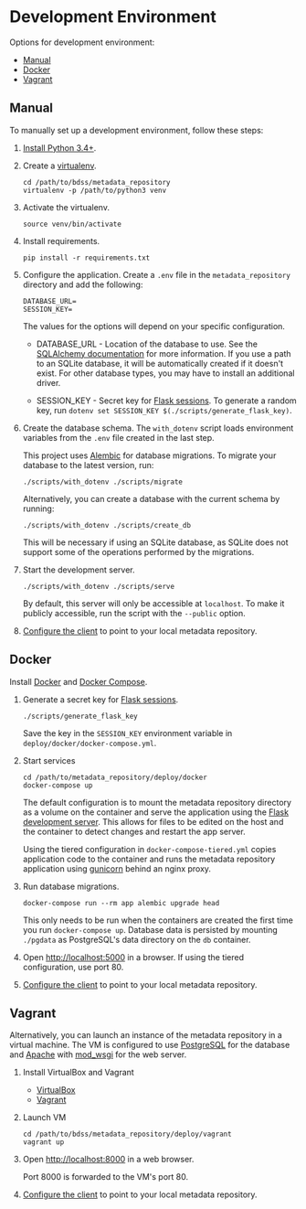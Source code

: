 # Development Environment

Options for development environment:
* [Manual](#manual)
* [Docker](#docker)
* [Vagrant](#vagrant)

## Manual

To manually set up a development environment, follow these steps:

1. [Install Python 3.4+](http://docs.python-guide.org/en/latest/starting/installation/).

1. Create a [virtualenv](http://docs.python-guide.org/en/latest/dev/virtualenvs/).
   ```Shell
   cd /path/to/bdss/metadata_repository
   virtualenv -p /path/to/python3 venv
   ```

1. Activate the virtualenv.
   ```Shell
   source venv/bin/activate
   ```

1. Install requirements.
   ```Shell
   pip install -r requirements.txt
   ```

1. Configure the application.
   Create a `.env` file in the `metadata_repository` directory and add the following:
   ```
   DATABASE_URL=
   SESSION_KEY=
   ```

   The values for the options will depend on your specific configuration.

   * DATABASE_URL - Location of the database to use. See the
     [SQLAlchemy documentation](http://docs.sqlalchemy.org/en/latest/core/engines.html#database-urls) for more
     information. If you use a path to an SQLite database, it will be automatically created if it doesn't exist.
     For other database types, you may have to install an additional driver.

   * SESSION_KEY - Secret key for [Flask sessions](http://flask.pocoo.org/docs/latest/quickstart/#sessions). To
     generate a random key, run `dotenv set SESSION_KEY $(./scripts/generate_flask_key)`.

1. Create the database schema. The `with_dotenv` script loads environment variables from the `.env` file created
   in the last step.

   This project uses [Alembic](https://alembic.readthedocs.org/en/latest/) for database migrations.
   To migrate your database to the latest version, run:

   ```Shell
   ./scripts/with_dotenv ./scripts/migrate
   ```

   Alternatively, you can create a database with the current schema by running:
   ```Shell
   ./scripts/with_dotenv ./scripts/create_db
   ```
   This will be necessary if using an SQLite database, as SQLite does not support some of the operations performed
   by the migrations.

1. Start the development server.

   ```Shell
   ./scripts/with_dotenv ./scripts/serve
   ```

   By default, this server will only be accessible at `localhost`. To make it publicly accessible, run
   the script with the `--public` option.

1. [Configure the client](/client/docs/Configuration.md) to point to your local metadata repository.

## Docker

Install [Docker](https://www.docker.com/products/docker) and [Docker Compose](https://docs.docker.com/compose/install/).

1. Generate a secret key for [Flask sessions](http://flask.pocoo.org/docs/0.10/quickstart/#sessions).
   ```
   ./scripts/generate_flask_key
   ```

   Save the key in the `SESSION_KEY` environment variable in `deploy/docker/docker-compose.yml`.

1. Start services
   ```
   cd /path/to/metadata_repository/deploy/docker
   docker-compose up
   ```

   The default configuration is to mount the metadata repository directory as a volume on the container and serve
   the application using the [Flask development server](http://flask.pocoo.org/docs/0.10/quickstart/#debug-mode).
   This allows for files to be edited on the host and the container to detect changes and restart the app server.

   Using the tiered configuration in `docker-compose-tiered.yml` copies application code to the container and runs
   the metadata repository application using [gunicorn](http://gunicorn.org/) behind an nginx proxy.

1. Run database migrations.
   ```
   docker-compose run --rm app alembic upgrade head
   ```

   This only needs to be run when the containers are created the first time you run `docker-compose up`. Database
   data is persisted by mounting `./pgdata` as PostgreSQL's data directory on the `db` container.

1. Open [http://localhost:5000](http://localhost:5000) in a browser. If using the tiered configuration, use port 80.

1. [Configure the client](/client/docs/Configuration.md) to point to your local metadata repository.

## Vagrant

Alternatively, you can launch an instance of the metadata repository in a virtual machine. The VM is
configured to use [PostgreSQL](http://www.postgresql.org/) for the database and
[Apache](https://httpd.apache.org/) with [mod_wsgi](https://modwsgi.readthedocs.io/) for the web server.

1. Install VirtualBox and Vagrant

   * [VirtualBox](https://www.virtualbox.org/wiki/Downloads)
   * [Vagrant](http://docs.vagrantup.com/v2/installation/index.html)

1. Launch VM

   ```Shell
   cd /path/to/bdss/metadata_repository/deploy/vagrant
   vagrant up
   ```

1. Open [http://localhost:8000](http://localhost:8000) in a web browser.

   Port 8000 is forwarded to the VM's port 80.

1. [Configure the client](/client/docs/Configuration.md) to point to your local metadata repository.
